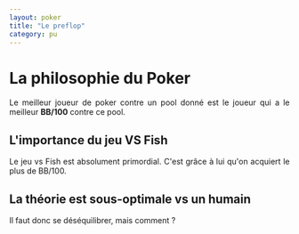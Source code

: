 ```yaml
---
layout: poker
title: "Le preflop"
category: pu
---
```


# La philosophie du Poker

<p style="text-align: justify;">Le meilleur joueur de poker contre un pool donné est le joueur qui a le meilleur <strong>BB/100</strong> contre ce pool.</p>

## L'importance du jeu VS Fish

<p style="text-align: justify;">Le jeu vs Fish est absolument primordial. C'est grâce à lui qu'on acquiert le plus de BB/100.</p>

## La théorie est sous-optimale vs un humain

<p style="text-align: justify;">Il faut donc se déséquilibrer, <span>mais comment ?</span></p>

